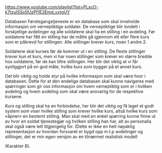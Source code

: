 https://www.youtube.com/playlist?list=PLscO-k7tzuISSs5fJzPf1E2Emd_yxtgUY


Databasen Førstegangstjeneste er en database som skal inneholde informasjon om
vernepliktige soldater. De vernepliktige blir inndelt i forskjellige avdelinger og alle
soldatene skal ha en stilling i en avdeling. Før soldatene har fått en stilling har de måtte gå
igjennom ett eller flere kurs som er påkrevd for stillingen. Alle stillinger krever kurs, noen 1
andre 2.

Soldatene skal kurses før de kommer ut i en stilling. De fleste stillinger krever kun et kurs,
men vi har noen stillinger som krever en større bredde hos soldatene, før de kan tiltre
stillingen. Her blir det viktig at vi får synliggjort på en god måte, hvilke kurs som bygger
på et annet kurs.

Det blir viktig og holde styr på hvilke informasjon som skal være hvor i databasen. Dette
for at den endelige databasen skal kunne navigeres med spørringer som gir oss
informasjon om hvem vernepliktig som er i hvilken avdeling og hvem avdeling som skal
være ansvarlig for de respektive kursene.

Kurs og stilling skal ha en forbindelse, her blir det viktig og få laget et godt system som
viser hvilke stilling som krever hvilke kurs, altså hvilke kurs som «åpner» en bestemt
stilling. Man skal med en enkel spørring kunne finne ut av hvor en soldat tjenestegjør og
hvilken stilling han har, alt av personalia skal også være lett tilgjengelig for.
(Dette er ikke en helt nøyaktig representasjon av hvordan forsvaret er bygd opp m.t.p
avdelinger og stillinger, det er min egen versjon av en tilnærmet realistisk modell


(Karakter B).
